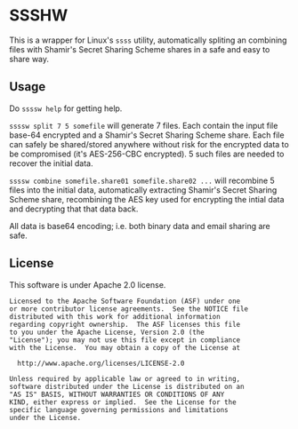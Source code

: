 ﻿# SSSHW

This is a wrapper for Linux's `ssss` utility, automatically spliting an
combining files with Shamir's Secret Sharing Scheme shares in a safe and easy to
share way.

## Usage

Do `ssssw help` for getting help.

`ssssw split 7 5 somefile` will generate 7 files. Each contain the input file
base-64 encrypted and a Shamir's Secret Sharing Scheme share. Each file can
safely be shared/stored anywhere without risk for the encrypted data to be
compromised (it's AES-256-CBC encrypted). 5 such files are needed to recover
the initial data.

`ssssw combine somefile.share01 somefile.share02 ...` will recombine 5 files into
the initial data, automatically extracting Shamir's Secret Sharing Scheme share,
recombining the AES key used for encrypting the intial data and decrypting that
that data back.

All data is base64 encoding; i.e. both binary data and email sharing are safe.


## License

This software is under Apache 2.0 license.
```
Licensed to the Apache Software Foundation (ASF) under one
or more contributor license agreements.  See the NOTICE file
distributed with this work for additional information
regarding copyright ownership.  The ASF licenses this file
to you under the Apache License, Version 2.0 (the
"License"); you may not use this file except in compliance
with the License.  You may obtain a copy of the License at

  http://www.apache.org/licenses/LICENSE-2.0

Unless required by applicable law or agreed to in writing,
software distributed under the License is distributed on an
"AS IS" BASIS, WITHOUT WARRANTIES OR CONDITIONS OF ANY
KIND, either express or implied.  See the License for the
specific language governing permissions and limitations
under the License.
```

